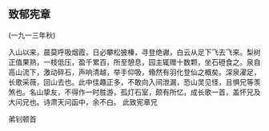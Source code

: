 ## 致郁宪章

(一九一三年秋)

入山以来，晨莫呼吸烟霞，日必攀松披榛，寻登绝谳，白云从足下飞去飞来。梨树正值果熟，一枝低压，盈千累百，所至憩息，园主辄赠十数颗，坐石磴食之。泉自高山流下，激动碎石，声响清越，举手仰吸，翛然有羽化登仙之概矣。深泉濯足，长歌采薇，回山去也。此中佳趣正多，不敢向入间泄漏，恐山灵见怪，且惧兄等羡煞也。名山挚友，不得作一时胜游，孤灯石室，颇有所忆，成长歌一首，盖怀兄及大问兄也。诗肃天问函中，余不白。
此致宪章兄

弟钊顿首

